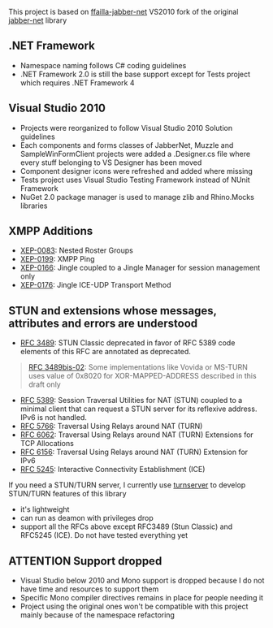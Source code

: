 This project is based on [ffailla-jabber-net] VS2010 fork of the original [jabber-net] library

## .NET Framework

* Namespace naming follows C# coding guidelines
* .NET Framework 2.0 is still the base support except for Tests project which requires .NET Framework 4

## Visual Studio 2010

* Projects were reorganized to follow Visual Studio 2010 Solution guidelines
* Each components and forms classes of JabberNet, Muzzle and SampleWinFormClient projects were added a .Designer.cs file where every stuff belonging to VS Designer has been moved
* Component designer icons were refreshed and added where missing
* Tests project uses Visual Studio Testing Framework instead of NUnit Framework
* NuGet 2.0 package manager is used to manage zlib and Rhino.Mocks libraries

## XMPP Additions

* [XEP-0083]: Nested Roster Groups
* [XEP-0199]: XMPP Ping 
* [XEP-0166]: Jingle coupled to a Jingle Manager for session management only
* [XEP-0176]: Jingle ICE-UDP Transport Method

## STUN and extensions whose messages, attributes and errors are understood
* [RFC 3489]: STUN Classic deprecated in favor of RFC 5389 code elements of this RFC are annotated as deprecated.

 > [RFC 3489bis-02]: Some implementations like Vovida or MS-TURN uses value of 0x8020 for XOR-MAPPED-ADDRESS described in this draft only
 
* [RFC 5389]: Session Traversal Utilities for NAT (STUN) coupled to a minimal client that can request a STUN server for its reflexive address. IPv6 is not handled.
* [RFC 5766]: Traversal Using Relays around NAT (TURN)
* [RFC 6062]: Traversal Using Relays around NAT (TURN) Extensions for TCP Allocations
* [RFC 6156]: Traversal Using Relays around NAT (TURN) Extension for IPv6
* [RFC 5245]: Interactive Connectivity Establishment (ICE)

If you need a STUN/TURN server, I currently use [turnserver] to develop STUN/TURN features of this library
* it's lightweight
* can run as deamon with privileges drop
* support all the RFCs above except RFC3489 (Stun Classic) and RFC5245 (ICE). Do not have tested everything yet 


## ATTENTION Support dropped

* Visual Studio below 2010 and Mono support is dropped because I do not have time and resources to support them
* Specific Mono compiler directives remains in place for people needing it
* Project using the original ones won't be compatible with this project mainly because of the namespace refactoring

[XEP-0083]: http://xmpp.org/extensions/xep-0083.html
[XEP-0199]: http://xmpp.org/extensions/xep-0199.html
[XEP-0166]: http://xmpp.org/extensions/xep-0166.html
[XEP-0176]: http://xmpp.org/extensions/xep-0176.html
[RFC 3489]: http://tools.ietf.org/html/rfc3489
[RFC 3489bis-02]: http://tools.ietf.org/html/draft-ietf-behave-rfc3489bis-02
[RFC 5389]: http://tools.ietf.org/html/rfc5389
[RFC 5766]: http://tools.ietf.org/html/rfc5766
[RFC 6062]: http://tools.ietf.org/html/rfc6062
[RFC 6156]: http://tools.ietf.org/html/rfc6156
[RFC 5245]: http://tools.ietf.org/html/rfc5245
[turnserver]: http://turnserver.sourceforge.net
[jabber-net]: http://code.google.com/p/jabber-net
[ffailla-jabber-net]: https://github.com/ffailla/jabber-net